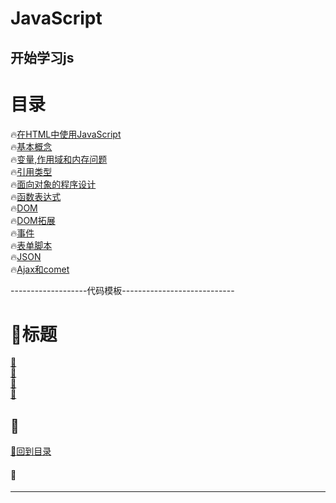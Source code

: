 # JavaScript
开始学习js
---
# 目录
:fire:<a href="在HTML中使用JavaScript.md">在HTML中使用JavaScript</a><br>
:fire:<a href="基本概念.md">基本概念</a><br>
:fire:<a href="变量,作用域和内存问题.md">变量,作用域和内存问题</a><br>
:fire:<a href="引用类型.md">引用类型</a><br>
:fire:<a href="Js-面向对象的程序设计.md">面向对象的程序设计</a><br>
:fire:<a href="函数表达式.md">函数表达式</a><br>
:fire:<a href="DOM.md">DOM</a><br>
:fire:<a href="DOM拓展.md">DOM拓展</a><br>
:fire:<a href="事件.md">事件</a><br>
:fire:<a href="表单脚本.md">表单脚本</a><br>
:fire:<a href="JSON.md">JSON</a><br>
:fire:<a href="Ajax与Comet.md">Ajax和comet</a><br>

-------------------代码模板----------------------------
<p id="title"></p>

# :strawberry:标题

<a href="#p1">:peach:</a><br>
<a href="#p2">:peach:</a><br>
<a href="#p3">:peach:</a><br>
<a href="#p4">:peach:</a><br>
<p id="p1"></p>

## :banana: 
<a href="#title">:sweet_potato:回到目录</a><br>
#### :corn: 
---------------------------------------------------
